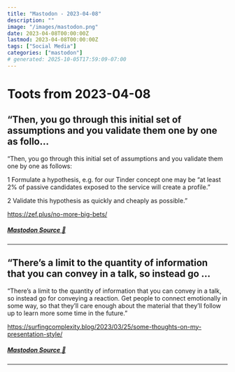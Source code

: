 ```yaml
---
title: "Mastodon - 2023-04-08"
description: ""
image: "/images/mastodon.png"
date: 2023-04-08T00:00:00Z
lastmod: 2023-04-08T00:00:00Z
tags: ["Social Media"]
categories: ["mastodon"]
# generated: 2025-10-05T17:59:09-07:00
---
```


# Toots from 2023-04-08

## “Then, you go through this initial set of assumptions and you validate them one by one as follo...

“Then, you go through this initial set of assumptions and you validate them one by one as follows:

1	Formulate a hypothesis, e.g. for our Tinder concept one may be “at least 2% of passive candidates exposed to the service will create a profile.”

2	Validate this hypothesis as quickly and cheaply as possible.”

<https://zef.plus/no-more-big-bets/>

##### [Mastodon Source 🐘](https://hachyderm.io/@mweagle/110160750785545861)

---

## “There’s a limit to the quantity of information that you can convey in a talk, so instead go ...

“There’s a limit to the quantity of information that you can convey in a talk, so instead go for conveying a reaction. Get people to connect emotionally in some way, so that they’ll care enough about the material that they’ll follow up to learn more some time in the future.”

<https://surfingcomplexity.blog/2023/03/25/some-thoughts-on-my-presentation-style/>

##### [Mastodon Source 🐘](https://hachyderm.io/@mweagle/110160665282976805)

---

